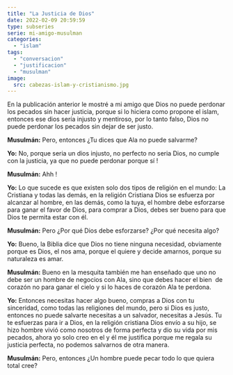 ```yaml
---
title: "La Justicia de Dios"
date: 2022-02-09 20:59:59
type: subseries
serie: mi-amigo-musulman
categories:
  - "islam"
tags:
  - "conversacion"
  - "justificacion"
  - "musulman"
image:
  src: cabezas-islam-y-cristianismo.jpg
---
```


En la publicación anterior le mostré a mi amigo que Dios no puede perdonar los pecados sin hacer justicia, porque si lo hiciera como propone el islam, entonces ese dios sería injusto y mentiroso, por lo tanto falso, Dios no puede perdonar los pecados sin dejar de ser justo.

**Musulmán:** Pero, entonces ¿Tu dices que Ala no puede salvarme?

**Yo:** No, porque seria un dios injusto, no perfecto no seria Dios, no cumple con la justicia, ya que no puede perdonar porque sí !

**Musulmán:** Ahh !

**Yo:** Lo que sucede es que existen solo dos tipos de religión en el mundo: La Cristiana y todas las demás, en la religión Cristiana Dios se esfuerza por alcanzar al hombre, en las demás, como la tuya, el hombre debe esforzarse para ganar el favor de Dios, para comprar a Dios, debes ser bueno para que Dios te permita estar con él.

**Musulmán:** Pero ¿Por qué Dios debe esforzarse? ¿Por qué necesita algo?

**Yo:** Bueno, la Biblia dice que Dios no tiene ninguna necesidad, obviamente porque es Dios, el nos ama, porque el quiere y decide amarnos, porque su naturaleza es amar.

**Musulmán:** Bueno en la mesquita también me han enseñado que uno no debe ser un hombre de negocios con Ala, sino que debes hacer el bien  de corazón no para ganar el cielo y si lo haces de corazón Ala te perdona.

**Yo:** Entonces necesitas hacer algo bueno, compras a Dios con tu sinceridad, como todas las religiones del mundo, pero si Dios es justo, entonces no puede salvarte necesitas a un salvador, necesitas a Jesús. Tu te esfuerzas para ir a Dios, en la religión cristiana Dios envío a su hijo, se hizo hombre vivió como nosotros de forma perfecta y dio su vida por mis pecados, ahora yo solo creo en el y él me justifica porque me regala su justicia perfecta, no podemos salvarnos de otra manera.

**Musulmán:** Pero, entonces ¿Un hombre puede pecar todo lo que quiera total cree?
